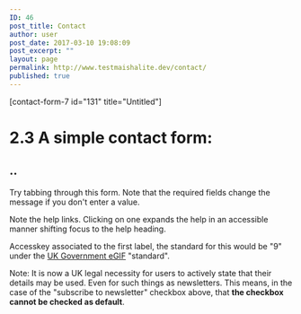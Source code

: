 ```yaml
---
ID: 46
post_title: Contact
author: user
post_date: 2017-03-10 19:08:09
post_excerpt: ""
layout: page
permalink: http://www.testmaishalite.dev/contact/
published: true
---
```

[contact-form-7 id="131" title="Untitled"]    

<div id="content">
  <h1>
    2.3 A simple contact form:
  </h1>
  
  <h2>
    ..
  </h2>
  
  <p>
    Try tabbing through this form. Note that the required fields change the message if you don't enter a value.
  </p>
  
  <p>
    Note the help links. Clicking on one expands the help in an accessible manner shifting focus to the help heading.
  </p>
  
  <p>
    Accesskey associated to the first label, the standard for this would be "9" under the <a href="http://www.e-envoy.gov.uk/">UK Government eGIF</a> "standard".
  </p>
  
  <p>
    Note: It is now a UK legal necessity for users to actively state that their details may be used. Even for such things as newsletters. This means, in the case of the "subscribe to newsletter" checkbox above, that <strong>the checkbox cannot be checked as default</strong>.
  </p>
</div>

<!-- id="content" -->